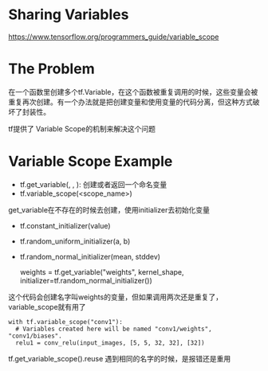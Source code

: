 Sharing Variables
=================

https://www.tensorflow.org/programmers_guide/variable_scope

# The Problem

在一个函数里创建多个tf.Variable，在这个函数被重复调用的时候，这些变量会被重复再次创建。有一个办法就是把创建变量和使用变量的代码分离，但这种方式破坏了封装性。

tf提供了 Variable Scope的机制来解决这个问题

# Variable Scope Example

* tf.get_variable(<name>, <shape>, <initializer>): 创建或者返回一个命名变量
* tf.variable_scope(<scope_name>)

get_variable在不存在的时候去创建，使用initializer去初始化变量
- tf.constant_initializer(value)
- tf.random_uniform_initializer(a, b)
- tf.random_normal_initializer(mean, stddev)

  weights = tf.get_variable("weights", kernel_shape,
      initializer=tf.random_normal_initializer())

这个代码会创建名字叫weights的变量，但如果调用两次还是重复了，variable_scope就有用了

    with tf.variable_scope("conv1"):
      # Variables created here will be named "conv1/weights", "conv1/biases".
      relu1 = conv_relu(input_images, [5, 5, 32, 32], [32])

tf.get_variable_scope().reuse
遇到相同的名字的时候，是报错还是重用
